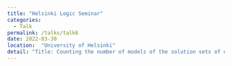 ```yaml
---
title: "Helsinki Logic Seminar"
categories:
  - Talk
permalink: /talks/talk6
date: 2022-03-30
location:  "University of Helsinki"
detail: "Title: Counting the number of models of the solution sets of differential equations"
---
```



